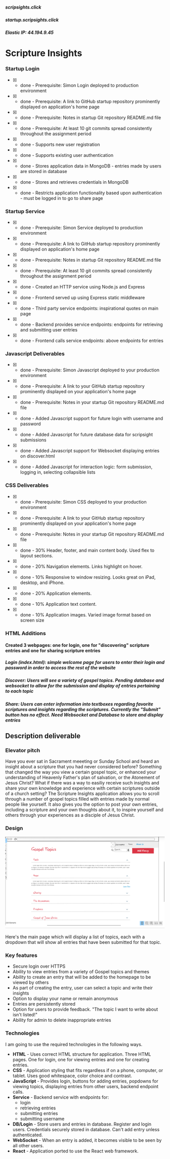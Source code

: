 ##### scripsights.click
##### startup.scripsights.click
##### Elastic IP: 44.194.9.45

# Scripture Insights

### Startup Login

- [x] - done - Prerequisite: Simon Login deployed to production environment
- [x] - done - Prerequisite: A link to GitHub startup repository prominently displayed on application's home page
- [x] - done - Prerequisite: Notes in startup Git repository README.md file
- [x] - done - Prerequisite: At least 10 git commits spread consistently throughout the assignment period
- [x] - done - Supports new user registration
- [x] - done - Supports existing user authentication
- [x] - done - Stores application data in MongoDB - entries made by users are stored in database
- [x] - done - Stores and retrieves credentials in MongoDB
- [x] - done - Restricts application functionality based upon authentication - must be logged in to go to share page

### Startup Service

- [x] - done - Prerequisite: Simon Service deployed to production environment
- [x] - done - Prerequisite: A link to GitHub startup repository prominently displayed on application's home page
- [x] - done - Prerequisite: Notes in startup Git repository README.md file
- [x] - done - Prerequisite: At least 10 git commits spread consistently throughout the assignment period
- [x] - done - Created an HTTP service using Node.js and Express
- [x] - done - Frontend served up using Express static middleware
- [x] - done - Third party service endpoints: inspirational quotes on main page
- [x] - done - Backend provides service endpoints: endpoints for retrieving and submitting user entries
- [x] - done - Frontend calls service endpoints: above endpoints for entries


### Javascript Deliverables

- [x] - done - Prerequisite: Simon Javascript deployed to your production environment
- [x] - done - Prerequisite: A link to your GitHub startup repository prominently displayed on your application's home page
- [x] - done - Prerequisite: Notes in your startup Git repository README.md file
- [x] - done - Added Javascript support for future login with username and password
- [x] - done - Added Javascript for future database data for scripsight submissions
- [x] - done - Added Javascript support for Websocket displaying entries on discover.html
- [x] - done - Added Javascript for interaction logic: form submission, logging in, selecting collapsible lists

### CSS Deliverables

- [x] - done - Prerequisite: Simon CSS deployed to your production environment
- [x] - done - Prerequisite: A link to your GitHub startup repository prominently displayed on your application's home page
- [x] - done - Prerequisite: Notes in your startup Git repository README.md file
- [x] - done - 30% Header, footer, and main content body. Used flex to layout sections.
- [x] - done - 20% Navigation elements. Links highlight on hover.
- [x] - done - 10% Responsive to window resizing. Looks great on iPad, desktop, and iPhone.
- [x] - done - 20% Application elements.
- [x] - done - 10% Application text content.
- [x] - done - 10% Application images. Varied image format based on screen size

### HTML Additions

#### Created 3 webpages: one for login, one for "discovering" scripture entries and one for sharing scripture entries
##### Login (index.html): simple welcome page for users to enter their login and password in order to access the rest of the website
##### Discover: Users will see a variety of gospel topics. Pending database and websocket to allow for the submission and display of entries pertaining to each topic
##### Share: Users can enter information into textboxes regarding favorite scriptures and insights regarding the scriptures. Currently the "Submit" button has no effect. Need Websocket and Database to store and display entries

## Description deliverable

### Elevator pitch

Have you ever sat in Sacrament meeeting or Sunday School and heard an insight about a scripture that you had never considered before? Something that changed the way you view a certain gospel topic, or enhanced your understanding of Heavenly Father's plan of salvation, or the Atonement of Jesus Christ? What if there was a way to easiliy receive such insights and share your own knowledge and experience with certain scriptures outside of a church setting? The Scripture Insights application allows you to scroll through a number of gospel topics filled with entries made by normal people like yourself. It also gives you the option to post your own entries, including a scripture and your own thoughts about it, to inspire yourself and others through your experiences as a disciple of Jesus Christ.

### Design

![Mock](scriptureinsights.png)

Here's the main page which will display a list of topics, each with a dropdown that will show all entries that have been submitted for that topic.

### Key features

- Secure login over HTTPS
- Ability to view entries from a variety of Gospel topics and themes
- Ability to create an entry that will be added to the homepage to be viewed by others
- As part of creating the entry, user can select a topic and write their insights
- Option to display your name or remain anonymous
- Entries are persistently stored
- Option for users to provide feedback. "The topic I want to write about isn't listed!"
- Ability for admin to delete inappropriate entries

### Technologies

I am going to use the required technologies in the following ways.

- **HTML** - Uses correct HTML structure for application. Three HTML pages. One for login, one for viewing entries and one for creating entries.
- **CSS** - Application styling that fits regardless if on a phone, computer, or tablet. Uses good whitespace, color choice and contrast.
- **JavaScript** - Provides login, buttons for adding entries, popdowns for viewing topics, displaying entries from other users, backend endpoint calls.
- **Service** - Backend service with endpoints for:
  - login
  - retrieving entries
  - submitting entries
  - submitting username
- **DB/Login** - Store users and entries in database. Register and login users. Credentials securely stored in database. Can't add entry unless authenticated.
- **WebSocket** - When an entry is added, it becomes visible to be seen by all other users.
- **React** - Application ported to use the React web framework.

